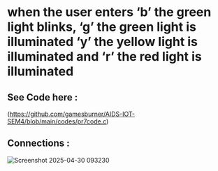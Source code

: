 # when the user enters ‘b’ the green light blinks, ‘g’ the green light is illuminated ‘y’ the yellow light is illuminated and ‘r’ the red light is illuminated

## See Code here :
(https://github.com/gamesburner/AIDS-IOT-SEM4/blob/main/codes/pr7code.c)

## Connections : 
![Screenshot 2025-04-30 093230](https://github.com/user-attachments/assets/f340f727-a6dc-4058-994a-53cf303805c7)
